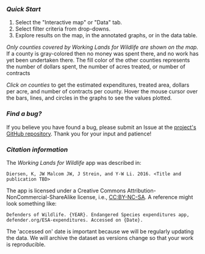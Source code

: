 ### _Quick Start_ 

1. Select the "Interactive map" or "Data" tab.
2. Select filter criteria from drop-downs. 
3. Explore results on the map, in the annotated graphs, or in the data table.

_Only counties covered by Working Lands for Wildlife are shown on the map._ If a county is gray-colored then no money was spent there, and no work has yet been undertaken there. The fill color of the other counties represents the number of dollars spent, the number of acres treated, or number of contracts

_Click on counties_ to get the estimated expenditures, treated area, dollars per acre, and number of contracts per county. Hover the mouse cursor over the bars, lines, and circles in the graphs to see the values plotted.

### _Find a bug?_

If you believe you have found a bug, please submit an Issue at the [project's GitHub repository](https://github.com/Defenders-ESC/WLFW). Thank you for your input and patience!

### _Citation information_
The _Working Lands for Wildlife_ app was described in:

    Diersen, K, JW Malcom JW, J Strein, and Y-W Li. 2016. <Title and publication TBD>

The app is licensed under a Creative Commons Attribution-NonCommercial-ShareAlike license, i.e., [CC:BY-NC-SA](http://creativecommons.org/licenses/by-nc-sa/4.0/). A reference might look something like:

    Defenders of Wildlife. {YEAR}. Endangered Species expenditures app, defender.org/ESA-expenditures. Accessed on {Date}.

The 'accessed on' date is important because we will be regularly updating the data. We will archive the dataset as versions change so that your work is reproducible.
